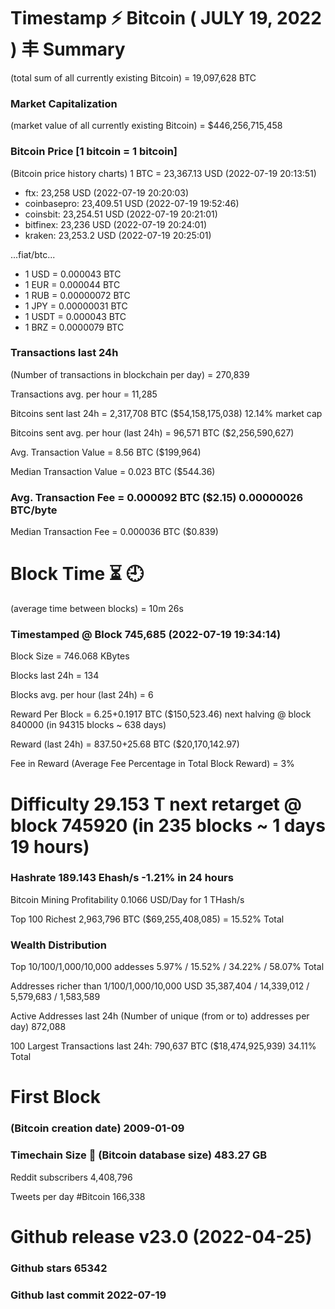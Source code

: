 # Timestamp ⚡ Bitcoin ( JULY 19, 2022 ) 丰 Summary
(total sum of all currently existing Bitcoin)	= 19,097,628 BTC

### Market Capitalization
(market value of all currently existing Bitcoin)	= $446,256,715,458

### Bitcoin Price  [1 bitcoin = 1 bitcoin]
(Bitcoin price history charts)	1 BTC = 23,367.13 USD (2022-07-19 20:13:51)
- ftx: 23,258 USD (2022-07-19 20:20:03)
- coinbasepro: 23,409.51 USD (2022-07-19 19:52:46)
- coinsbit: 23,254.51 USD (2022-07-19 20:21:01)
- bitfinex: 23,236 USD (2022-07-19 20:24:01)
- kraken: 23,253.2 USD (2022-07-19 20:25:01)

...fiat/btc...
- 1 USD = 0.000043 BTC
- 1 EUR = 0.000044 BTC
- 1 RUB = 0.00000072 BTC
- 1 JPY = 0.00000031 BTC
- 1 USDT = 0.000043 BTC
- 1 BRZ = 0.0000079 BTC

### Transactions last 24h
(Number of transactions in blockchain per day)	= 270,839

Transactions avg. per hour	= 11,285

Bitcoins sent last 24h	= 2,317,708 BTC ($54,158,175,038) 12.14% market cap

Bitcoins sent avg. per hour (last 24h)	= 96,571 BTC ($2,256,590,627)

Avg. Transaction Value	= 8.56 BTC ($199,964)

Median Transaction Value	= 0.023 BTC ($544.36)

### Avg. Transaction Fee	= 0.000092 BTC ($2.15) 0.00000026 BTC/byte

Median Transaction Fee	= 0.000036 BTC ($0.839)

# Block Time ⏳ 🕘
(average time between blocks)	= 10m 26s

### Timestamped @ Block 745,685 (2022-07-19 19:34:14)

Block Size	= 746.068 KBytes

Blocks last 24h	= 134

Blocks avg. per hour (last 24h)	= 6

Reward Per Block	= 6.25+0.1917 BTC ($150,523.46) next halving @ block 840000 (in 94315 blocks ~ 638 days)

Reward (last 24h)	= 837.50+25.68 BTC ($20,170,142.97)

Fee in Reward
(Average Fee Percentage in Total Block Reward)	= 3%

# Difficulty	29.153 T next retarget @ block 745920 (in 235 blocks ~ 1 days 19 hours)
### Hashrate	189.143 Ehash/s -1.21% in 24 hours

Bitcoin Mining Profitability	0.1066 USD/Day for 1 THash/s

Top 100 Richest	2,963,796 BTC ($69,255,408,085) = 15.52% Total

### Wealth Distribution
Top 10/100/1,000/10,000 addesses	5.97% / 15.52% / 34.22% / 58.07% Total

Addresses richer than
1/100/1,000/10,000 USD	35,387,404 / 14,339,012 / 5,579,683 / 1,583,589

Active Addresses last 24h
(Number of unique (from or to) addresses per day)	872,088

100 Largest Transactions	last 24h: 790,637 BTC ($18,474,925,939) 34.11% Total

# First Block
### (Bitcoin creation date)	2009-01-09

### Timechain Size 💽 (Bitcoin database size)	483.27 GB

Reddit subscribers	4,408,796

Tweets per day #Bitcoin	166,338

# Github release	v23.0 (2022-04-25)

### Github stars	65342

### Github last commit	2022-07-19
